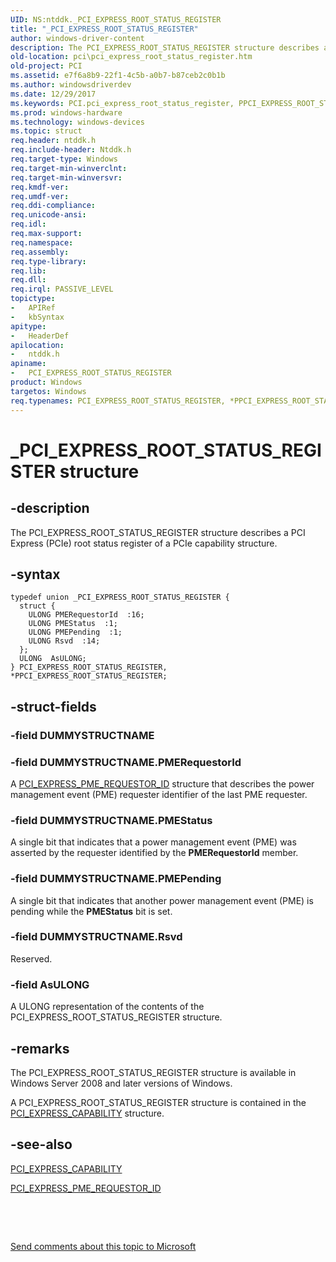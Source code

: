 ```yaml
---
UID: NS:ntddk._PCI_EXPRESS_ROOT_STATUS_REGISTER
title: "_PCI_EXPRESS_ROOT_STATUS_REGISTER"
author: windows-driver-content
description: The PCI_EXPRESS_ROOT_STATUS_REGISTER structure describes a PCI Express (PCIe) root status register of a PCIe capability structure.
old-location: pci\pci_express_root_status_register.htm
old-project: PCI
ms.assetid: e7f6a8b9-22f1-4c5b-a0b7-b87ceb2c0b1b
ms.author: windowsdriverdev
ms.date: 12/29/2017
ms.keywords: PCI.pci_express_root_status_register, PPCI_EXPRESS_ROOT_STATUS_REGISTER, ntddk/PPCI_EXPRESS_ROOT_STATUS_REGISTER, ntddk/PCI_EXPRESS_ROOT_STATUS_REGISTER, PPCI_EXPRESS_ROOT_STATUS_REGISTER union pointer [Buses], PCI_EXPRESS_ROOT_STATUS_REGISTER union [Buses], PCI_EXPRESS_ROOT_STATUS_REGISTER, pci_struct_ff3a211f-421b-41f3-9250-d658636bfe49.xml, *PPCI_EXPRESS_ROOT_STATUS_REGISTER, _PCI_EXPRESS_ROOT_STATUS_REGISTER
ms.prod: windows-hardware
ms.technology: windows-devices
ms.topic: struct
req.header: ntddk.h
req.include-header: Ntddk.h
req.target-type: Windows
req.target-min-winverclnt: 
req.target-min-winversvr: 
req.kmdf-ver: 
req.umdf-ver: 
req.ddi-compliance: 
req.unicode-ansi: 
req.idl: 
req.max-support: 
req.namespace: 
req.assembly: 
req.type-library: 
req.lib: 
req.dll: 
req.irql: PASSIVE_LEVEL
topictype:
-	APIRef
-	kbSyntax
apitype:
-	HeaderDef
apilocation:
-	ntddk.h
apiname:
-	PCI_EXPRESS_ROOT_STATUS_REGISTER
product: Windows
targetos: Windows
req.typenames: PCI_EXPRESS_ROOT_STATUS_REGISTER, *PPCI_EXPRESS_ROOT_STATUS_REGISTER
---
```


# _PCI_EXPRESS_ROOT_STATUS_REGISTER structure


## -description


The PCI_EXPRESS_ROOT_STATUS_REGISTER structure describes a PCI Express (PCIe) root status register of a PCIe capability structure.


## -syntax


````
typedef union _PCI_EXPRESS_ROOT_STATUS_REGISTER {
  struct {
    ULONG PMERequestorId  :16;
    ULONG PMEStatus  :1;
    ULONG PMEPending  :1;
    ULONG Rsvd  :14;
  };
  ULONG  AsULONG;
} PCI_EXPRESS_ROOT_STATUS_REGISTER, *PPCI_EXPRESS_ROOT_STATUS_REGISTER;
````


## -struct-fields




### -field DUMMYSTRUCTNAME

 


### -field DUMMYSTRUCTNAME.PMERequestorId

A <a href="https://msdn.microsoft.com/library/windows/hardware/ff537471">PCI_EXPRESS_PME_REQUESTOR_ID</a> structure that describes the power management event (PME) requester identifier of the last PME requester.


### -field DUMMYSTRUCTNAME.PMEStatus

A single bit that indicates that a power management event (PME) was asserted by the requester identified by the <b>PMERequestorId</b> member.


### -field DUMMYSTRUCTNAME.PMEPending

A single bit that indicates that another power management event (PME) is pending while the <b>PMEStatus</b> bit is set.


### -field DUMMYSTRUCTNAME.Rsvd

Reserved.


### -field AsULONG

A ULONG representation of the contents of the PCI_EXPRESS_ROOT_STATUS_REGISTER structure.


## -remarks


The PCI_EXPRESS_ROOT_STATUS_REGISTER structure is available in Windows Server 2008 and later versions of Windows.

A PCI_EXPRESS_ROOT_STATUS_REGISTER structure is contained in the <a href="https://msdn.microsoft.com/library/windows/hardware/ff537460">PCI_EXPRESS_CAPABILITY</a> structure.



## -see-also

<a href="https://msdn.microsoft.com/library/windows/hardware/ff537460">PCI_EXPRESS_CAPABILITY</a>

<a href="https://msdn.microsoft.com/library/windows/hardware/ff537471">PCI_EXPRESS_PME_REQUESTOR_ID</a>

 

 

<a href="mailto:wsddocfb@microsoft.com?subject=Documentation%20feedback [PCI\buses]:%20PCI_EXPRESS_ROOT_STATUS_REGISTER union%20 RELEASE:%20(12/29/2017)&amp;body=%0A%0APRIVACY STATEMENT%0A%0AWe use your feedback to improve the documentation. We don't use your email address for any other purpose, and we'll remove your email address from our system after the issue that you're reporting is fixed. While we're working to fix this issue, we might send you an email message to ask for more info. Later, we might also send you an email message to let you know that we've addressed your feedback.%0A%0AFor more info about Microsoft's privacy policy, see http://privacy.microsoft.com/en-us/default.aspx." title="Send comments about this topic to Microsoft">Send comments about this topic to Microsoft</a>

